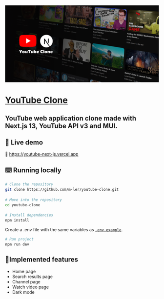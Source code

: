 [![YouTube Clone](./public/img/banner.png)](https://youtube-next-js.vercel.app)
# [YouTube Clone](https://youtube-next-js.vercel.app/)
<h2>
YouTube web application clone made with Next.js 13, YouTube API v3 and MUI.
</h2>

## 🚀 Live demo
🔗 https://youtube-next-js.vercel.app

## ⌨️ Running locally

```bash
# Clone the repository
git clone https://github.com/m-ler/youtube-clone.git

# Move into the repository
cd youtube-clone

# Install dependencies
npm install
```

Create a .env file with the same variables as [`.env.example`](https://github.com/m-ler/youtube-clone/blob/main/.env.example).

```bash
# Run project
npm run dev
```

## 📌Implemented features

- Home page
- Search results page
- Channel page
- Watch video page
- Dark mode
